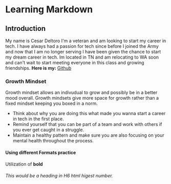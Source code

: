 # Learning Markdown

## Introduction
My name is Cesar Deltoro I'm a veteran and am looking to start my career in tech. I have always had a passion for tech since before I joined the Army and now that I am no longer serving I have been given the chance to start my dream career in tech. Im located in TN and am relocating to WA soon and can't wait to start meeting everyone in this class and growing friendships.
**Here is my:**  [Github](https://github.com/cesardeltoroc)

### Growth Mindset
Growth mindset allows an indivudual to grow and possibly be in a better mood overall. Growth mindsets give more space for growth rather than a fixed mindset keeping you boxed in a norm. 

* Think about why you are doing this what made you wanna start a career in tech in the first place.
* Remind yourself that you can be part of a team and work with others if you ever get caught in a struggle.
* Maintain a healthy pattern and make sure you are also focusing on your mental health throughout the process.

#### Using different Formats practice



Utilization of **bold** 

###### This would be a heading in H6 html higest number.
